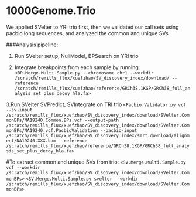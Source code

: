 # 1000Genome.Trio
We applied SVelter to YRI trio first, then we validated our call sets using pacbio long sequences, and analyzed the common and unique SVs.

###Analysis pipeline:
1. Run SVelter setup, NullModel, BPSearch on YRI trio

2. Integrate breakpoints from each sample by running: 
`<BP.Merge.Multi.Sample.py --chromosome chr1 --workdir /scratch/remills_flux/xuefzhao/SV_discovery_index/download/ --reference /scratch/remills_flux/xuefzhao/reference/GRCh38.1KGP/GRCh38_full_analysis_set_plus_decoy_hla.fa>`

3.Run SVelter SVPredict, SVIntegrate on TRI trio
`<Pacbio.Validator.py vcf --sv-input /scratch/remills_flux/xuefzhao/SV_discovery_index/download/SVelter.CommonBPs/NA19240.Common.BPs.vcf --output-path /scratch/remills_flux/xuefzhao/SV_discovery_index/download/SVelter.CommonBPs/NA19240.vcf.PacbioValidation --pacbio-input /scratch/remills_flux/xuefzhao/SV_discovery_index/smrt.download/alignment/NA19240.XXX.bam --reference /scratch/remills_flux/xuefzhao/reference/GRCh38.1KGP/GRCh38_full_analysis_set_plus_decoy_hla.fa>`

#To extract common and unique SVs from trio:
`<SV.Merge.Multi.Sample.py vcf --workdir /scratch/remills_flux/xuefzhao/SV_discovery_index/download/SVelter.CommonBPs>`
`<SV.Merge.Multi.Sample.py svelter --workdir /scratch/remills_flux/xuefzhao/SV_discovery_index/download/SVelter.CommonBPs>`





